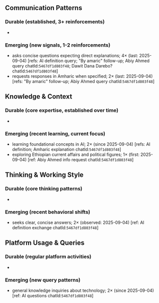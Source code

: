 ## Communication Patterns
### Durable (established, 3+ reinforcements)
-

### Emerging (new signals, 1-2 reinforcements)
- asks concise questions expecting direct explanations; 4× (last: 2025-09-04) [refs: AI definition query; "By amaric" follow-up; Abiy Ahmed query chatId:`5467df1d803f48`; Dawit Dana Darebo? chatId:`5467df1d803f48`]
- requests responses in Amharic when specified; 2× (last: 2025-09-04) [refs: "By amaric" follow-up; Abiy Ahmed query chatId:`5467df1d803f48`]

## Knowledge & Context
### Durable (core expertise, established over time)
-

### Emerging (recent learning, current focus)
- learning foundational concepts in AI; 2× (since 2025-09-04) [refs: AI definition; Amharic explanation chatId:`5467df1d803f48`]
- exploring Ethiopian current affairs and political figures; 1× (first: 2025-09-04) [ref: Abiy Ahmed info request chatId:`5467df1d803f48`]

## Thinking & Working Style
### Durable (core thinking patterns)
-

### Emerging (recent behavioral shifts)
- seeks clear, concise answers; 2× (observed: 2025-09-04) [ref: AI definition exchange chatId:`5467df1d803f48`]

## Platform Usage & Queries
### Durable (regular platform activities)
-

### Emerging (new query patterns)
- general knowledge inquiries about technology; 2× (since 2025-09-04) [ref: AI questions chatId:`5467df1d803f48`]